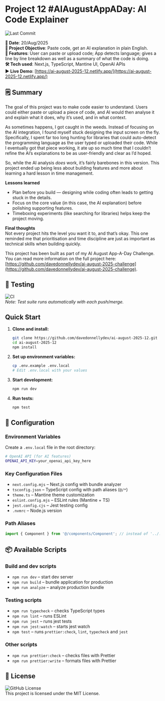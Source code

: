 # Project 12 #AIAugustAppADay: AI Code Explainer

![Last Commit](https://img.shields.io/github/last-commit/davedonnellydev/ai-august-2025-12)  

**📆 Date**: 20/Aug/2025  
**🎯 Project Objective**: Paste code, get an AI explanation in plain English.  
**🚀 Features**: User can paste or upload code; App detects language; gives a line by line breakdown as well as a summary of what the code is doing.  
**🛠️ Tech used**: Next.js, TypeScript, Mantine UI, OpenAI APIs  
**▶️ Live Demo**: [https://ai-august-2025-12.netlify.app/](https://ai-august-2025-12.netlify.app/)  

## 🗒️ Summary

The goal of this project was to make code easier to understand. Users could either paste or upload a piece of code, and AI would then analyse it and explain what it does, why it’s used, and in what context.  

As sometimes happens, I got caught in the weeds. Instead of focusing on the AI integration, I found myself stuck designing the input screen on the fly. Specifically, I spent far too long hunting for libraries that could auto-detect the programming language as the user typed or uploaded their code. While I eventually got that piece working, it ate up so much time that I couldn’t refine the AI’s explanations to be as user-friendly and clear as I’d hoped.  

So, while the AI analysis *does* work, it’s fairly barebones in this version. This project ended up being less about building features and more about learning a hard lesson in time management.  

**Lessons learned**  
- Plan before you build — designing while coding often leads to getting stuck in the details.  
- Focus on the core value (in this case, the AI explanation) before polishing supporting features.  
- Timeboxing experiments (like searching for libraries) helps keep the project moving.  

**Final thoughts**  
Not every project hits the level you want it to, and that’s okay. This one reminded me that prioritisation and time discipline are just as important as technical skills when building quickly.  


This project has been built as part of my AI August App-A-Day Challenge. You can read more information on the full project here: [https://github.com/davedonnellydev/ai-august-2025-challenge](https://github.com/davedonnellydev/ai-august-2025-challenge).  

## 🧪 Testing

![CI](https://github.com/davedonnellydev/ai-august-2025-12/actions/workflows/npm_test.yml/badge.svg)  
_Note: Test suite runs automatically with each push/merge._

## Quick Start

1. **Clone and install:**

   ```bash
   git clone https://github.com/davedonnellydev/ai-august-2025-12.git
   cd ai-august-2025-12
   npm install
   ```

2. **Set up environment variables:**

   ```bash
   cp .env.example .env.local
   # Edit .env.local with your values
   ```

3. **Start development:**

   ```bash
   npm run dev
   ```

4. **Run tests:**
   ```bash
   npm test
   ```

## 🔧 Configuration

### Environment Variables

Create a `.env.local` file in the root directory:

```bash
# OpenAI API (for AI features)
OPENAI_API_KEY=your_openai_api_key_here

```

### Key Configuration Files

- `next.config.mjs` – Next.js config with bundle analyzer
- `tsconfig.json` – TypeScript config with path aliases (`@/*`)
- `theme.ts` – Mantine theme customization
- `eslint.config.mjs` – ESLint rules (Mantine + TS)
- `jest.config.cjs` – Jest testing config
- `.nvmrc` – Node.js version

### Path Aliases

```ts
import { Component } from '@/components/Component'; // instead of '../../../components/Component'
```

## 📦 Available Scripts

### Build and dev scripts

- `npm run dev` – start dev server
- `npm run build` – bundle application for production
- `npm run analyze` – analyze production bundle

### Testing scripts

- `npm run typecheck` – checks TypeScript types
- `npm run lint` – runs ESLint
- `npm run jest` – runs jest tests
- `npm run jest:watch` – starts jest watch
- `npm test` – runs `prettier:check`, `lint`, `typecheck` and `jest`

### Other scripts

- `npm run prettier:check` – checks files with Prettier
- `npm run prettier:write` – formats files with Prettier

## 📜 License

![GitHub License](https://img.shields.io/github/license/davedonnellydev/ai-august-2025-12)  
This project is licensed under the MIT License.
